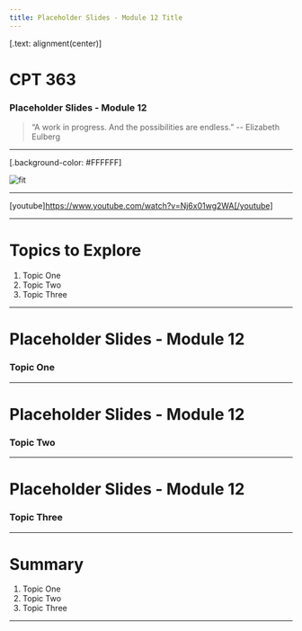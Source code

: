 ```yaml
---
title: Placeholder Slides - Module 12 Title
---
```


[.text: alignment(center)]

# CPT 363

### Placeholder Slides - Module 12

> “A work in progress. And the possibilities are endless.”
-- Elizabeth Eulberg

---

[.background-color: #FFFFFF]

![fit](https://hibbittsdesign.org/images/ux-toolkit-8-no-numbers.png "Diagram of user experience design process/techniques")

---

[youtube]https://www.youtube.com/watch?v=Nj6x01wg2WA[/youtube]

---

# Topics to Explore
1. Topic One  
2. Topic Two   
3. Topic Three  

---

# Placeholder Slides - Module 12

### Topic One

---

# Placeholder Slides - Module 12

### Topic Two

---

# Placeholder Slides - Module 12

### Topic Three

---

# Summary
1. Topic One  
2. Topic Two   
3. Topic Three  

---

